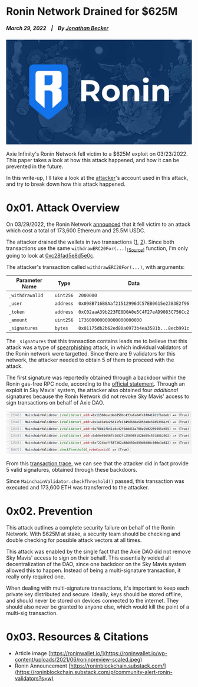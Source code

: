 # Ronin Network Drained for $625M

  ##### March 29, 2022&nbsp;&nbsp;&nbsp;&nbsp;|&nbsp;&nbsp;&nbsp;&nbsp;By [Jonathan Becker](https://jbecker.dev) 
  
  ![Preview](https://raw.githubusercontent.com/Jon-Becker/research/main/papers/.ronin-attack/preview.png?fw)

  Axie Infinity's Ronin Network fell victim to a $625M exploit on 03/23/2022. This paper takes a look at how this attack happened, and how it can be prevented in the future.

  In this write-up, I'll take a look at the <a href="https://etherscan.io/address/0x098b716b8aaf21512996dc57eb0615e2383e2f96">attacker</a>'s account used in this attack, and try to break down how this attack happened.

  # 0x01. Attack Overview

  On 03/29/2022, the Ronin Network <a href="https://roninblockchain.substack.com/p/community-alert-ronin-validators?s=w">announced</a> that it fell victim to an attack which cost a total of 173,600 Ethereum and 25.5M USDC.

  The attacker drained the wallets in two transactions (<a href="https://etherscan.io/tx/0xc28fad5e8d5e0ce6a2eaf67b6687be5d58113e16be590824d6cfa1a94467d0b7">1</a>, <a href="https://etherscan.io/tx/0xed2c72ef1a552ddaec6dd1f5cddf0b59a8f37f82bdda5257d9c7c37db7bb9b08">2</a>). Since both transactions use the same `withdrawERC20For(...)`<sub>[<a href="https://etherscan.io/address/0x8407dc57739bcda7aa53ca6f12f82f9d51c2f21e#code">Source</a>]</sub> function, i'm only going to look at <a href="https://etherscan.io/tx/0xc28fad5e8d5e0ce6a2eaf67b6687be5d58113e16be590824d6cfa1a94467d0b7">0xc28fad5e8d5e0c</a>.

  The attacker's transaction called `withdrawERC20For(...)`, with arguments:

  | Parameter Name      | Type      | Data                                         |
  |---------------------|-----------|----------------------------------------------|
  | `_withdrawalId`     | `uint256` | `2000000`                                    |
  | `_user`             | `address` | `0x098B716B8Aaf21512996dC57EB0615e2383E2f96` |
  | `_token`            | `address` | `0xC02aaA39b223FE8D0A0e5C4F27eAD9083C756Cc2` |
  | `_amount`           | `uint256` | `173600000000000000000000`                   |
  | `_signatures`       | `bytes`   | `0x01175db2b62ed80a0973b4ea3581b...8ecb991c` |
  
  The `_signatures` that this transaction contains leads me to believe that this attack was a type of <a href="https://www.trendmicro.com/vinfo/us/security/news/cyber-attacks/spear-phishing-101-what-is-spear-phishing">spearphishing</a> attack, in which individual validators of the Ronin network were targetted. Since there are 9 validators for this network, the attacker needed to obtain 5 of them to proceed with the attack.

  The first signature was reportedly obtained through a backdoor within the Ronin gas-free RPC node, according to the [official statement](https://roninblockchain.substack.com/p/community-alert-ronin-validators?s=w). Through an exploit in Sky Mavis' system, the attacker also obtained four *additional* signatures because the Ronin Network did not revoke Sky Mavis' access to sign transactions on behalf of Axie DAO.

  ![EVM Trace](https://raw.githubusercontent.com/Jon-Becker/research/main/papers/.ronin-attack/1.png)

  From this <a href="https://ethtx.info/mainnet/0xc28fad5e8d5e0ce6a2eaf67b6687be5d58113e16be590824d6cfa1a94467d0b7/">transaction trace</a>, we can see that the attacker did in fact provide 5 valid signatures, obtained through these backdoors.

  Since ` MainchainValidator.checkThreshold() ` passed, this transaction was executed and 173,600 ETH was transferred to the attacker.

  # 0x02. Prevention

  This attack outlines a complete security failure on behalf of the Ronin Network. With $625M at stake, a security team should be checking and double checking for possible attack vectors at all times.

  This attack was enabled by the single fact that the Axie DAO did not remove Sky Mavis' access to sign on their behalf. This essentially voided all decentralization of the DAO, since one backdoor on the Sky Mavis system allowed this to happen. Instead of being a multi-signature transaction, it really only required one.

  When dealing with multi-signature transactions, it's important to keep each private key distributed and secure. Ideally, keys should be stored offline, and should never be stored on devices connected to the internet. They should also never be granted to anyone else, which would kill the point of a multi-sig transaction.

  # 0x03. Resources & Citations

  - Article image [https://roninwallet.io/](https://roninwallet.io/wp-content/uploads/2021/06/roninpreview-scaled.jpeg)
  - Ronin Announcement [https://roninblockchain.substack.com/](https://roninblockchain.substack.com/p/community-alert-ronin-validators?s=w)
